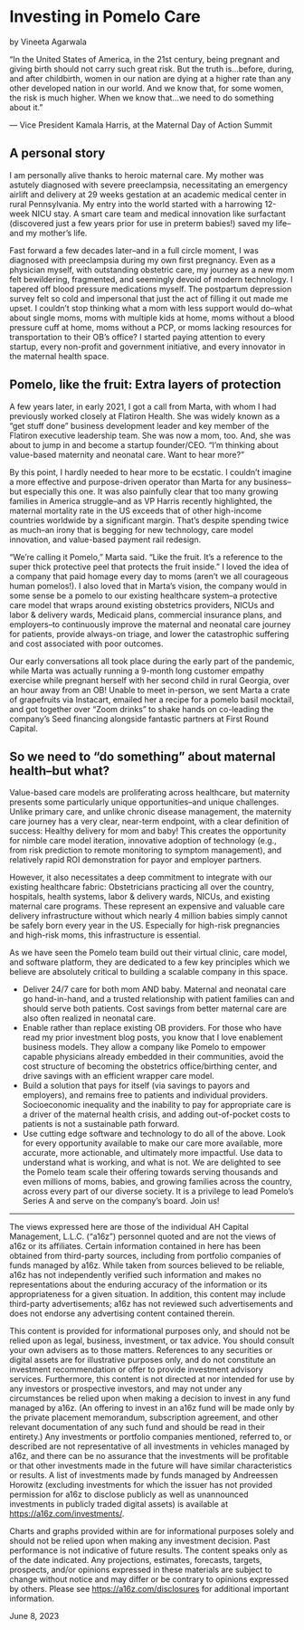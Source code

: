 # Investing in Pomelo Care
by Vineeta Agarwala

“In the United States of America, in the 21st century, being pregnant and giving birth should not carry such great risk. But the truth is…before, during, and after childbirth, women in our nation are dying at a higher rate than any other developed nation in our world. And we know that, for some women, the risk is much higher. When we know that…we need to do something about it.”

— Vice President Kamala Harris, at the Maternal Day of Action Summit

## A personal story
I am personally alive thanks to heroic maternal care. My mother was astutely diagnosed with severe preeclampsia, necessitating an emergency airlift and delivery at 29 weeks gestation at an academic medical center in rural Pennsylvania. My entry into the world started with a harrowing 12-week NICU stay. A smart care team and medical innovation like surfactant (discovered just a few years prior for use in preterm babies!) saved my life–and my mother’s life.

Fast forward a few decades later–and in a full circle moment, I was diagnosed with preeclampsia during my own first pregnancy. Even as a physician myself, with outstanding obstetric care, my journey as a new mom felt bewildering, fragmented, and seemingly devoid of modern technology. I tapered off blood pressure medications myself. The postpartum depression survey felt so cold and impersonal that just the act of filling it out made me upset. I couldn’t stop thinking what a mom with less support would do–what about single moms, moms with multiple kids at home, moms without a blood pressure cuff at home, moms without a PCP, or moms lacking resources for transportation to their OB’s office? I started paying attention to every startup, every non-profit and government initiative, and every innovator in the maternal health space.

## Pomelo, like the fruit: Extra layers of protection
A few years later, in early 2021, I got a call from Marta, with whom I had previously worked closely at Flatiron Health. She was widely known as a “get stuff done” business development leader and key member of the Flatiron executive leadership team. She was now a mom, too. And, she was about to jump in and become a startup founder/CEO. “I’m thinking about value-based maternity and neonatal care. Want to hear more?”

By this point, I hardly needed to hear more to be ecstatic. I couldn’t imagine a more effective and purpose-driven operator than Marta for any business–but especially this one. It was also painfully clear that too many growing families in America struggle–and as VP Harris recently highlighted, the maternal mortality rate in the US exceeds that of other high-income countries worldwide by a significant margin. That’s despite spending twice as much–an irony that is begging for new technology, care model innovation, and value-based payment rail redesign.

“We’re calling it Pomelo,” Marta said. “Like the fruit. It’s a reference to the super thick protective peel that protects the fruit inside.” I loved the idea of a company that paid homage every day to moms (aren’t we all courageous human pomelos!). I also loved that in Marta’s vision, the company would in some sense be a pomelo to our existing healthcare system–a protective care model that wraps around existing obstetrics providers, NICUs and labor & delivery wards, Medicaid plans, commercial insurance plans, and employers–to continuously improve the maternal and neonatal care journey for patients, provide always-on triage, and lower the catastrophic suffering and cost associated with poor outcomes.

Our early conversations all took place during the early part of the pandemic, while Marta was actually running a 9-month long customer empathy exercise while pregnant herself with her second child in rural Georgia, over an hour away from an OB! Unable to meet in-person, we sent Marta a crate of grapefruits via Instacart, emailed her a recipe for a pomelo basil mocktail, and got together over “Zoom drinks” to shake hands on co-leading the company’s Seed financing alongside fantastic partners at First Round Capital.

## So we need to “do something” about maternal health–but what?
Value-based care models are proliferating across healthcare, but maternity presents some particularly unique opportunities–and unique challenges. Unlike primary care, and unlike chronic disease management, the maternity care journey has a very clear, near-term endpoint, with a clear definition of success: Healthy delivery for mom and baby! This creates the opportunity for nimble care model iteration, innovative adoption of technology (e.g., from risk prediction to remote monitoring to symptom management), and relatively rapid ROI demonstration for payor and employer partners.

However, it also necessitates a deep commitment to integrate with our existing healthcare fabric: Obstetricians practicing all over the country, hospitals, health systems, labor & delivery wards, NICUs, and existing maternal care programs. These represent an expensive and valuable care delivery infrastructure without which nearly 4 million babies simply cannot be safely born every year in the US. Especially for high-risk pregnancies and high-risk moms, this infrastructure is essential.

As we have seen the Pomelo team build out their virtual clinic, care model, and software platform, they are dedicated to a few key principles which we believe are absolutely critical to building a scalable company in this space.

- Deliver 24/7 care for both mom AND baby. Maternal and neonatal care go hand-in-hand, and a trusted relationship with patient families can and should serve both patients. Cost savings from better maternal care are also often realized in neonatal care.
- Enable rather than replace existing OB providers. For those who have read my prior investment blog posts, you know that I love enablement business models. They allow a company like Pomelo to empower capable physicians already embedded in their communities, avoid the cost structure of becoming the obstetrics office/birthing center, and drive savings with an efficient wrapper care model.
- Build a solution that pays for itself (via savings to payors and employers), and remains free to patients and individual providers. Socioeconomic inequality and the inability to pay for appropriate care is a driver of the maternal health crisis, and adding out-of-pocket costs to patients is not a sustainable path forward.
- Use cutting edge software and technology to do all of the above. Look for every opportunity available to make our care more available, more accurate, more actionable, and ultimately more impactful. Use data to understand what is working, and what is not.
We are delighted to see the Pomelo team scale their offering towards serving thousands and even millions of moms, babies, and growing families across the country, across every part of our diverse society. It is a privilege to lead Pomelo’s Series A and serve on the company’s board. Join us!

***

The views expressed here are those of the individual AH Capital Management, L.L.C. (“a16z”) personnel quoted and are not the views of a16z or its affiliates. Certain information contained in here has been obtained from third-party sources, including from portfolio companies of funds managed by a16z. While taken from sources believed to be reliable, a16z has not independently verified such information and makes no representations about the enduring accuracy of the information or its appropriateness for a given situation. In addition, this content may include third-party advertisements; a16z has not reviewed such advertisements and does not endorse any advertising content contained therein.

This content is provided for informational purposes only, and should not be relied upon as legal, business, investment, or tax advice. You should consult your own advisers as to those matters. References to any securities or digital assets are for illustrative purposes only, and do not constitute an investment recommendation or offer to provide investment advisory services. Furthermore, this content is not directed at nor intended for use by any investors or prospective investors, and may not under any circumstances be relied upon when making a decision to invest in any fund managed by a16z. (An offering to invest in an a16z fund will be made only by the private placement memorandum, subscription agreement, and other relevant documentation of any such fund and should be read in their entirety.) Any investments or portfolio companies mentioned, referred to, or described are not representative of all investments in vehicles managed by a16z, and there can be no assurance that the investments will be profitable or that other investments made in the future will have similar characteristics or results. A list of investments made by funds managed by Andreessen Horowitz (excluding investments for which the issuer has not provided permission for a16z to disclose publicly as well as unannounced investments in publicly traded digital assets) is available at https://a16z.com/investments/.

Charts and graphs provided within are for informational purposes solely and should not be relied upon when making any investment decision. Past performance is not indicative of future results. The content speaks only as of the date indicated. Any projections, estimates, forecasts, targets, prospects, and/or opinions expressed in these materials are subject to change without notice and may differ or be contrary to opinions expressed by others. Please see https://a16z.com/disclosures for additional important information.

June 8, 2023